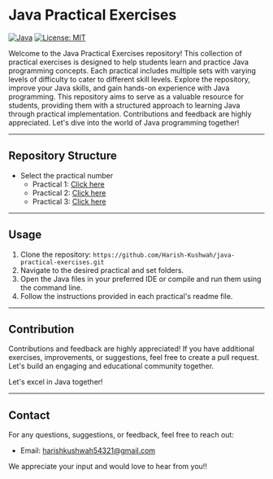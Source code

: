 # Java Practical Exercises

[![Java](https://img.shields.io/badge/Java-1.8%2B-blue.svg)](https://www.java.com/) [![License: MIT](https://img.shields.io/badge/License-MIT-yellow.svg)](https://opensource.org/licenses/MIT)


Welcome to the Java Practical Exercises repository! This collection of practical exercises is designed to help students learn and practice Java programming concepts. Each practical includes multiple sets with varying levels of difficulty to cater to different skill levels. Explore the repository, improve your Java skills, and gain hands-on experience with Java programming. This repository aims to serve as a valuable resource for students, providing them with a structured approach to learning Java through practical implementation. Contributions and feedback are highly appreciated. Let's dive into the world of Java programming together!

---
## Repository Structure

<!-- | Practical     | Set A         | Set B        | Set C        |
| ------------- | -------------| -------------| -------------|
| [Practical 1](.\javapractice\practical1) | [Set 1](./Practical%201/Set%201) | [Set 2](./Practical%201/Set%202) | [Set 3](./Practical%201/Set%203) |
| [Practical 2](./Practical%202) | [Set 1](./Practical%202/Set%201) | [Set 2](./Practical%202/Set%202) | [Set 3](./Practical%202/Set%203) | -->

* Select the practical number
  - Practical 1: [Click here](https://github.com/Harish-Kushwah/java-practical-exercises/tree/main/practical1) 
  - Practical 2: [Click here](https://github.com/Harish-Kushwah/java-practical-exercises/tree/main/practical2) 
   - Practical 3: [Click here](https://github.com/Harish-Kushwah/java-practical-exercises/tree/main/practical3)




---

## Usage

1. Clone the repository: `https://github.com/Harish-Kushwah/java-practical-exercises.git`
2. Navigate to the desired practical and set folders.
3. Open the Java files in your preferred IDE or compile and run them using the command line.
4. Follow the instructions provided in each practical's readme file.

---
## Contribution

Contributions and feedback are highly appreciated! If you have additional exercises, improvements, or suggestions, feel free to create a pull request. Let's build an engaging and educational community together.

Let's excel in Java together!

---
## Contact

For any questions, suggestions, or feedback, feel free to reach out:

- Email: [harishkushwah54321@gmail.com](mailto:harishkushwah54321@gmail.com)

We appreciate your input and would love to hear from you!!

